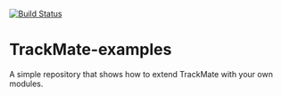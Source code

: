 [![Build Status](https://github.com/trackmate-sc/TrackMate-examples/actions/workflows/build.yml/badge.svg)](https://github.com/trackmate-sc/TrackMate-examples/actions/workflows/build.yml)

# TrackMate-examples

A simple repository that shows how to extend TrackMate with your own modules.
